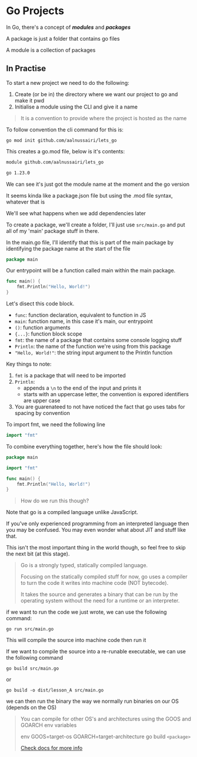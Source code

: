 # Go Projects

In Go, there's a concept of _**modules**_ and _**packages**_

A package is just a folder that contains go files

A module is a collection of packages

## In Practise

To start a new project we need to do the following:

1. Create (or be in) the directory where we want our project to go and make it pwd
2. Initialise a module using the CLI and give it a name

> It is a convention to provide where the project is hosted as the name

To follow convention the cli command for this is:

```console
go mod init github.com/aalnussairi/lets_go
```

This creates a go.mod file, below is it's contents:

```txt
module github.com/aalnussairi/lets_go

go 1.23.0

```

We can see it's just got the module name at the moment and the go version

It seems kinda like a package.json file but using the .mod file syntax, whatever that is

We'll see what happens when we add dependencies later

To create a package, we'll create a folder, I'll just use `src/main.go` and put all of my
'main' package stuff in there.

In the main.go file, I'll identify that this is part of the main package by identifying
the package name at the start of the file

```go
package main
```

Our entrypoint will be a function called main within the main package.

```go
func main() {
    fmt.Println("Hello, World!")
}
```

Let's disect this code block.

- `func`: function declaration, equivalent to function in JS
- `main`: function name, in this case it's main, our entrypoint
- `()`: function arguments
- `{...}`: function block scope
- `fmt`: the name of a package that contains some console logging stuff
- `Println`: the name of the function we're using from this package
- `"Hello, World!"`: the string input argument to the Println function

Key things to note:

1. `fmt` is a package that will need to be imported
2. `Println`:
   - appends a `\n` to the end of the input and prints it
   - starts with an uppercase letter, the convention is expored identifiers are upper case
3. You are guarenateed to not have noticed the fact that go uses tabs for spacing by convention

To import fmt, we need the following line

```go
import "fmt"
```

To combine everything together, here's how the file should look:

```go
package main

import "fmt"

func main() {
    fmt.Println("Hello, World!")
}
```

> How do we run this though?

Note that go is a compiled language unlike JavaScript.

If you've only experienced programming from an interpreted language then you may be confused. You may even wonder what about JIT and stuff like that.

This isn't the most important thing in the world though, so feel free to skip the next bit (at this stage).

> Go is a strongly typed, statically compiled language.
>
> Focusing on the statically compiled stuff for now, go
> uses a compiler to turn the code it writes into machine
> code (NOT bytecode).
>
> It takes the source and generates a binary that can be run
> by the operating system without the need for a runtime or an
> interpreter.

if we want to run the code we just wrote, we can use the following
command:

```console
go run src/main.go
```

This will compile the source into machine code then run it

If we want to compile the source into a re-runable executable,
we can use the following command

```console
go build src/main.go
```

or

```console
go build -o dist/lesson_A src/main.go
```

we can then run the binary the way we normally run binaries on our OS (depends on the OS)

> You can compile for other OS's and architectures using
> the GOOS and GOARCH env variables
>
> env GOOS=target-os GOARCH=target-architecture go build `<package>`
>
> [Check docs for more info](https://pkg.go.dev/internal/platform)
